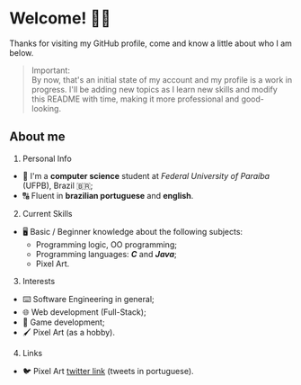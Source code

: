 # Welcome! :man_technologist:

Thanks for visiting my GitHub profile, come and know a little about who I am below.  
> Important:  
By now, that's an initial state of my account and my profile is a work in progress. I'll be adding new topics as I learn new skills and modify this 
README with time, making it more professional and good-looking.  

## About me
1. Personal Info
- :round_pushpin: I'm a **computer science** student at _Federal University of Paraíba_ (UFPB), Brazil :brazil:;
- :capital_abcd: Fluent in **brazilian portuguese** and **english**.  

2. Current Skills
- :desktop_computer: Basic / Beginner knowledge about the following subjects:
  - Programming logic, OO programming;
  - Programming languages: **_C_** and **_Java_**;
  - Pixel Art.  
  
3. Interests
- :keyboard: Software Engineering in general;
- :globe_with_meridians: Web development (Full-Stack);
- :space_invader: Game development;
- :paintbrush: Pixel Art (as a hobby).

4. Links
- :bird: Pixel Art [twitter link](https://twitter.com/tex_pixel) (tweets in portuguese).
